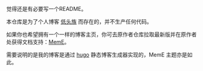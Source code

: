 觉得还是有必要写一个README。

本仓库是为了个人博客 [低头族](https://ditou.org/) 而存在的，并不生产任何代码。

如果你也希望拥有一个一样的博客主页，你可去原作者仓库拉取最新版并在原作者处获得文档支持：[MemE](https://github.com/reuixiy/hugo-theme-meme)。

需要说明的是我的博客是通过 [hugo](https://gohugo.io/) 静态博客生成器实现的，MemE 主题亦是如此。

